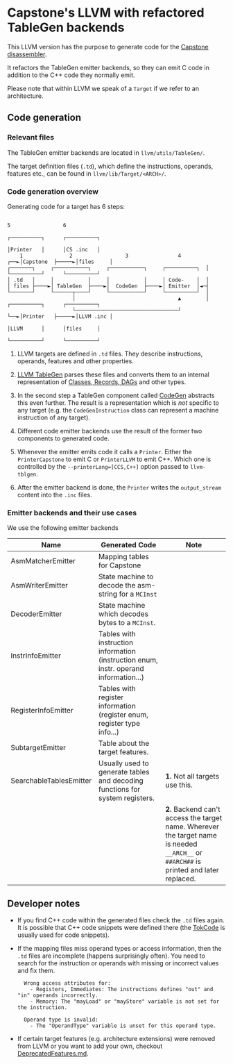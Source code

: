 # Capstone's LLVM with refactored TableGen backends

This LLVM version has the purpose to generate code for the
[Capstone disassembler](https://github.com/capstone-engine/capstone).

It refactors the TableGen emitter backends, so they can emit C code
in addition to the C++ code they normally emit.

Please note that within LLVM we speak of a `Target` if we refer to an architecture.

## Code generation

### Relevant files

The TableGen emitter backends are located in `llvm/utils/TableGen/`.

The target definition files (`.td`), which define the
instructions, operands, features etc., can be
found in `llvm/lib/Target/<ARCH>/`.

### Code generation overview

Generating code for a target has 6 steps:

```
                                                                         5                 6
                                                                    ┌──────────┐      ┌──────────┐
                                                                    │Printer   │      │CS .inc   │
    1               2                 3                4        ┌──►│Capstone  ├─────►│files     │
┌───────┐     ┌───────────┐     ┌───────────┐     ┌──────────┐  │   └──────────┘      └──────────┘
│ .td   │     │           │     │           │     │ Code-    │  │
│ files ├────►│ TableGen  ├────►│  CodeGen  ├────►│ Emitter  │◄─┤
└───────┘     └──────┬────┘     └───────────┘     └──────────┘  │
                     │                                 ▲        │   ┌──────────┐      ┌──────────┐
                     └─────────────────────────────────┘        └──►│Printer   ├─────►│LLVM .inc │
                                                                    │LLVM      │      │files     │
                                                                    └──────────┘      └──────────┘
```

1. LLVM targets are defined in `.td` files. They describe instructions, operands,
features and other properties.

2. [LLVM TableGen](https://llvm.org/docs/TableGen/index.html) parses these files
and converts them to an internal representation of [Classes, Records, DAGs](https://llvm.org/docs/TableGen/ProgRef.html)
 and other types.

3. In the second step a TableGen component called [CodeGen](https://llvm.org/docs/CodeGenerator.html)
abstracts this even further.
The result is a representation which is _not_ specific to any target
(e.g. the `CodeGenInstruction` class can represent a machine instruction of any target).

4. Different code emitter backends use the result of the former two components to
generated code.

5. Whenever the emitter emits code it calls a `Printer`. Either the `PrinterCapstone` to emit C or `PrinterLLVM` to emit C++.
Which one is controlled by the `--printerLang=[CCS,C++]` option passed to `llvm-tblgen`.

6. After the emitter backend is done, the `Printer` writes the `output_stream` content into the `.inc` files.

### Emitter backends and their use cases

We use the following emitter backends

| Name | Generated Code | Note |
|------|----------------|------|
| AsmMatcherEmitter | Mapping tables for Capstone | |
| AsmWriterEmitter | State machine to decode the asm-string for a `MCInst` | |
| DecoderEmitter | State machine which decodes bytes to a `MCInst`. | |
| InstrInfoEmitter | Tables with instruction information (instruction enum, instr. operand information...) | |
| RegisterInfoEmitter | Tables with register information (register enum, register type info...) | |
| SubtargetEmitter | Table about the target features. | |
| SearchableTablesEmitter | Usually used to generate tables and decoding functions for system registers. | **1.** Not all targets use this. |
| | | **2.** Backend can't access the target name. Wherever the target name is needed `__ARCH__` or `##ARCH##` is printed and later replaced. |

## Developer notes

- If you find C++ code within the generated files check the `.td` files again.
It is possible that C++ code snippets were defined there
(the [TokCode](https://llvm.org/docs/TableGen/ProgRef.html#grammar-token-tokcode) is usually used for code snippets).

- If the mapping files miss operand types or access information, then the `.td` files are incomplete (happens surprisingly often).
You need to search for the instruction or operands with missing or incorrect values and fix them.
  ```
    Wrong access attributes for:
      - Registers, Immediates: The instructions defines "out" and "in" operands incorrectly.
      - Memory: The "mayLoad" or "mayStore" variable is not set for the instruction.

    Operand type is invalid:
      - The "OperandType" variable is unset for this operand type.
  ```

- If certain target features (e.g. architecture extensions) were removed from LLVM or you want to add your own,
checkout [DeprecatedFeatures.md](DeprecatedFeatures.md).